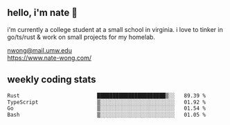 ## hello, i'm nate 👋
i'm currently a college student at a small school in virginia. i love to tinker in go/ts/rust & work on small projects for my homelab.

nwong@mail.umw.edu <br/>
https://www.nate-wong.com/

## weekly coding stats
<!--START_SECTION:waka-->

```txt
Rust                         ██████████████████████▒░░   89.39 %
TypeScript                   ▒░░░░░░░░░░░░░░░░░░░░░░░░   01.92 %
Go                           ▒░░░░░░░░░░░░░░░░░░░░░░░░   01.54 %
Bash                         ▒░░░░░░░░░░░░░░░░░░░░░░░░   01.05 %
```

<!--END_SECTION:waka-->
